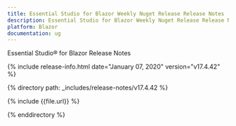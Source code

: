 ```yaml
---
title: Essential Studio for Blazor Weekly Nuget Release Release Notes  
description: Essential Studio for Blazor Weekly Nuget Release Release Notes  
platform: Blazor
documentation: ug
---
```


Essential Studio&reg; for Blazor  Release Notes  

{% include release-info.html date="January 07, 2020"  version="v17.4.42" %} 

{% directory path: _includes/release-notes/v17.4.42 %}

{% include {{file.url}} %}

{% enddirectory %}

